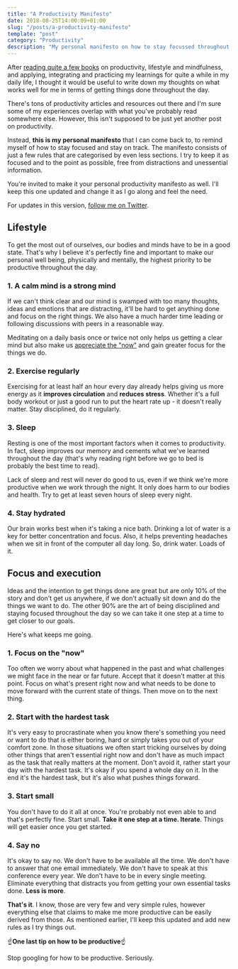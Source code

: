 ```yaml
---
title: "A Productivity Manifesto"
date: 2018-08-25T14:00:09+01:00
slug: "/posts/a-productivity-manifesto"
template: "post"
category: "Productivity"
description: "My personal manifesto on how to stay focussed throughout the day. Make it yours!"
---
```


After [reading quite a few books](https://www.goodreads.com/user/show/62899927-pascal-precht) on productivity, lifestyle and mindfulness, and applying, integrating and practicing my learnings for quite a while in my daily life, I thought it would be useful to write down my thoughts on what works well for me in terms of getting things done throughout the day.

There's tons of productivity articles and resources out there and I'm sure some of my experiences overlap with what you've probably read somewhere else. However, this isn't supposed to be just yet another post on productivity.

Instead, **this is my personal manifesto** that I can come back to, to remind myself of how to stay focused and stay on track. The manifesto consists of just a few rules that are categorised by even less sections. I try to keep it as focused and to the point as possible, free from distractions and unessential information.

You're invited to make it your personal productivity manifesto as well. I'll keep this one updated and change it as I go along and feel the need.

For updates in this version, [follow me on Twitter](https://twitter.com/PascalPrecht).

## Lifestyle

To get the most out of ourselves, our bodies and minds have to be in a good state. That's why I believe it's perfectly fine and important to make our personal well being, physically and mentally, the highest priority to be productive throughout the day.

### 1. A calm mind is a strong mind

If we can't think clear and our mind is swamped with too many thoughts, ideas and emotions that are distracting, it'll be hard to get anything done and focus on the right things. We also have a much harder time leading or following discussions with peers in a reasonable way.

Meditating on a daily basis once or twice not only helps us getting a clear mind but also make us [appreciate the "now"](/posts/a-productivity-manifesto/#1-focus-on-the-now) and gain greater focus for the things we do.

### 2. Exercise regularly

Exercising for at least half an hour every day already helps giving us more energy as it **improves circulation** and **reduces stress**. Whether it's a full body workout or just a good run to put the heart rate up - it doesn't really matter. Stay disciplined, do it regularly.

### 3. Sleep

Resting is one of the most important factors when it comes to productivity. In fact, sleep improves our memory and cements what we've learned throughout the day (that's why reading right before we go to bed is probably the best time to read).

Lack of sleep and rest will never do good to us, even if we think we're more productive when we work through the night. It only does harm to our bodies and health. Try to get at least seven hours of sleep every night.

### 4. Stay hydrated

Our brain works best when it's taking a nice bath. Drinking a lot of water is a key for better concentration and focus. Also, it helps preventing headaches when we sit in front of the computer all day long. So, drink water. Loads of it.

## Focus and execution

Ideas and the intention to get things done are great but are only 10% of the story and don't get us anywhere, if we don't actually sit down and do the things we want to do. The other 90% are the art of being disciplined and staying focused throughout the day so we can take it one step at a time to get closer to our goals.

Here's what keeps me going.

### 1. Focus on the "now"

Too often we worry about what happened in the past and what challenges we might face in the near or far future. Accept that it doesn't matter at this point. Focus on what's present right now and what needs to be done to move forward with the current state of things. Then move on to the next thing.

### 2. Start with the hardest task

It's very easy to procrastinate when you know there's something you need or want to do that is either boring, hard or simply takes you out of your comfort zone. In those situations we often start tricking ourselves by doing other things that aren't essential right now and don't have as much impact as the task that really matters at the moment. Don't avoid it, rather start your day with the hardest task. It's okay if you spend a whole day on it. In the end it's the hardest task, but it's also what pushes things forward.

### 3. Start small

You don't have to do it all at once. You're probably not even able to and that's perfectly fine. Start small. **Take it one step at a time. Iterate**. Things will get easier once you get started.

### 4. Say no

It's okay to say no. We don't have to be available all the time. We don't have to answer that one email immediately. We don't have to speak at this conference every year. We don't have to be in every single meeting. Eliminate everything that distracts you from getting your own essential tasks done. **Less is more**.

**That's it**. I know, those are very few and very simple rules, however everything else that claims to make me more productive can be easily derived from those. As mentioned earlier, I'll keep this updated and add new rules as I try things out.

☝**One last tip on how to be productive**☝

Stop googling for how to be productive. Seriously.

